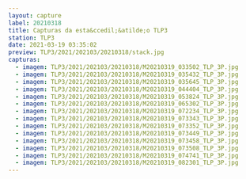 ```yaml
---
layout: capture
label: 20210318
title: Capturas da esta&ccedil;&atilde;o TLP3
station: TLP3
date: 2021-03-19 03:35:02
preview: TLP3/2021/202103/20210318/stack.jpg
capturas:
  - imagem: TLP3/2021/202103/20210318/M20210319_033502_TLP_3P.jpg
  - imagem: TLP3/2021/202103/20210318/M20210319_035432_TLP_3P.jpg
  - imagem: TLP3/2021/202103/20210318/M20210319_035645_TLP_3P.jpg
  - imagem: TLP3/2021/202103/20210318/M20210319_044404_TLP_3P.jpg
  - imagem: TLP3/2021/202103/20210318/M20210319_053824_TLP_3P.jpg
  - imagem: TLP3/2021/202103/20210318/M20210319_065302_TLP_3P.jpg
  - imagem: TLP3/2021/202103/20210318/M20210319_072234_TLP_3P.jpg
  - imagem: TLP3/2021/202103/20210318/M20210319_073343_TLP_3P.jpg
  - imagem: TLP3/2021/202103/20210318/M20210319_073352_TLP_3P.jpg
  - imagem: TLP3/2021/202103/20210318/M20210319_073449_TLP_3P.jpg
  - imagem: TLP3/2021/202103/20210318/M20210319_073458_TLP_3P.jpg
  - imagem: TLP3/2021/202103/20210318/M20210319_073508_TLP_3P.jpg
  - imagem: TLP3/2021/202103/20210318/M20210319_074741_TLP_3P.jpg
  - imagem: TLP3/2021/202103/20210318/M20210319_082301_TLP_3P.jpg
---
```

